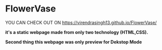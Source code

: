 # FlowerVase

YOU CAN CHECK OUT ON
https://virendrasingh13.github.io/FlowerVase/

<b>it's a static webpage made from only two technology (HTML,CSS). <b>

<b>Second thing this webpage was only preview for Dekstop Mode<b>